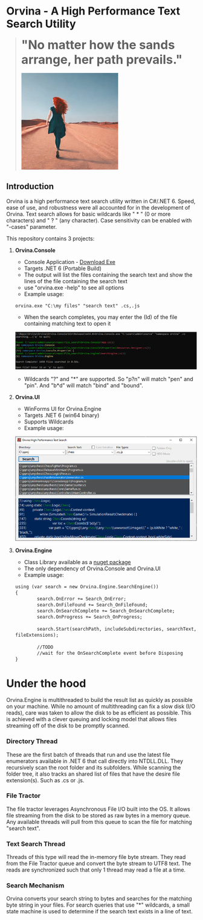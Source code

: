 # Orvina - A High Performance Text Search Utility

> <div style="font-size: 32px;margin-bottom:1rem;">
>   <strong>"No matter how the sands arrange, her path prevails."</strong>
> </div>
> 
> 
> <img src="/orvina.jpg" width=256>


## Introduction

Orvina is a high performance text search utility written in C#/.NET 6. Speed, ease of use, and robustness were all accounted for in the development of Orvina.
Text search allows for basic wildcards like " \* " (0 or more characters) and " \? " (any character). Case sensitivity can be enabled with "-cases" parameter.

This repository contains 3 projects: 

1. **Orvina.Console**
    - Console Application - [Download Exe](https://github.com/webbersmak/Orvina/releases)
    - Targets .NET 6 (Portable Build)
    - The output will list the files containing the search text and show the lines of the file containing the search text 
    - use "orvina.exe -help" to see all options
    - Example usage:
    
    ```
    orvina.exe "C:\my files" "search text" .cs,.js
    ```
    - When the search completes, you may enter the (Id) of the file containing matching text to open it 
    
    ![orvina_finished.png](/orvina_finished.png)

    - Wildcards "\?" and "\*" are supported. So "p?n" will match "pen" and "pin". And "b\*d" will match "bind" and "bound".

2. **Orvina.UI**
    - WinForms UI for Orvina.Engine
    - Targets .NET 6 (win64 binary)
    - Supports Wildcards
    - Example usage:
    
    ![ui.png](/ui.png)

3. **Orvina.Engine**
    - Class Library available as a [nuget package](https://www.nuget.org/packages/Orvina.Engine)
    - The only dependency of Orvina.Console and Orvina.UI
    - Example usage:
    ```
    using (var search = new Orvina.Engine.SearchEngine())
    {
            search.OnError += Search_OnError;
            search.OnFileFound += Search_OnFileFound;
            search.OnSearchComplete += Search_OnSearchComplete;
            search.OnProgress += Search_OnProgress;

            search.Start(searchPath, includeSubdirectories, searchText, fileExtensions);
            
            //TODO
            //wait for the OnSearchComplete event before Disposing
    }
    ```
    
# Under the hood

Orvina.Engine is multithreaded to build the result list as quickly as possible on your machine. While no amount of multithreading can fix a slow disk (I/O reads), care was taken to allow the disk to be as efficient as possible. This is achieved with a clever queuing and locking model that allows files streaming off of the disk to be promptly scanned.

### Directory Thread

These are the first batch of threads that run and use the latest file enumerators available in .NET 6 that call directly into NTDLL.DLL. They recursively scan the root folder and its subfolders. While scanning the folder tree, it also tracks an shared list of files that have the desire file extension(s). Such as .cs or .js.

### File Tractor

The file tractor leverages Asynchronous File I/O built into the OS. It allows file streaming from the disk to be stored as raw bytes in a memory queue. Any available threads will pull from this queue to scan the file for matching "search text".

### Text Search Thread

Threads of this type will read the in-memory file byte stream. They read from the File Tractor queue and convert the byte stream to UTF8 text. The reads are synchronized such that only 1 thread may read a file at a time. 

### Search Mechanism

Orvina converts your search string to bytes and searches for the matching byte string in your files. For search queries that use "*" wildcards, a small state machine is used to determine if the search text exists in a line of text.  
